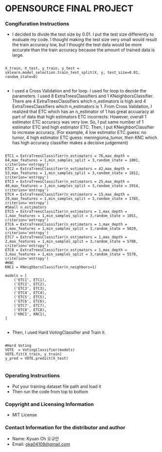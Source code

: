 # OPENSOURCE FINAL PROJECT
### Congifuration Instructions
 - I decided to divide the test size by 0.01. I put the test size differently to evaluate my code. I thought making the test size very small would result the train accuracy low, but I thought the test data would be more accurate than the train accuracy because the amount of trained data is large.
<pre>
<code>
X_train, X_test, y_train, y_test = sklearn.model_selection.train_test_split(X, y, test_size=0.01, random_state=0)
</code>
</pre>

 - I used a Cross Validation and for loop. I used for loop to decide the parameters. I used 8 ExtraTreesClassifiers and 1 KNeighborsClassifier. There are 4 ExtraTreesClassifiers which n_estimators is high and 4 ExtraTreesClassifiers which n_estimators is 1. From Cross Validation, I realized that ETC which has an n_estimator of 1 has great accuaracy at part of data that high estimators ETC incorrects. However, overall 1 estimator ETC accuracy was very low. So, I put same number of 1 estimator ETC and high estimator ETC. Then, I put KNeighborClassifier to increase accuracy. (For example, 4 low estimator ETC guess: no tumor, 4 high estimator ETC guess: meningioma_tumor, then KNC which has high accuracy classifier makes a decisive judgement)
<pre>
<code>
ETC1 = ExtraTreesClassifier(n_estimators = 76,max_depth = 64,max_features = 1,min_samples_split = 3,random_state = 1001, criterion='entropy')
ETC2 = ExtraTreesClassifier(n_estimators = 42,max_depth = 53,max_features = 1,min_samples_split = 3,random_state = 1012, criterion='entropy')
ETC3 = ExtraTreesClassifier(n_estimators = 25,max_depth = 40,max_features = 1,min_samples_split = 3,random_state = 2914, criterion='entropy')
ETC4 = ExtraTreesClassifier(n_estimators = 15,max_depth = 29,max_features = 1,min_samples_split = 3,random_state = 1785, criterion='entropy')
#Small n_estimators
ETC5 = ExtraTreesClassifier(n_estimators = 1,max_depth = 1,max_features = 1,min_samples_split = 3,random_state = 1051, criterion='entropy')
ETC6 = ExtraTreesClassifier(n_estimators = 1,max_depth = 1,max_features = 1,min_samples_split = 3,random_state = 5029, criterion='entropy')
ETC7 = ExtraTreesClassifier(n_estimators = 1,max_depth = 2,max_features = 1,min_samples_split = 3,random_state = 5708, criterion='entropy')
ETC8 = ExtraTreesClassifier(n_estimators = 1,max_depth = 3,max_features = 1,min_samples_split = 3,random_state = 5570, criterion='entropy')
#KNC
KNC1 = KNeighborsClassifier(n_neighbors=1)
   
models = [
    ('ETC1', ETC1),
    ('ETC2', ETC2),
    ('ETC3', ETC3),
    ('ETC4', ETC4),
    ('ETC5', ETC5),
    ('ETC6', ETC6),
    ('ETC7', ETC7),
    ('ETC8', ETC8),
    ('KNC1', KNC1),
]
</code>
</pre>

- Then, I used Hard VotingClassifier and Train it.
<pre>
<code>
#Hard Voting
VOTE  = VotingClassifier(models)
VOTE.fit(X_train, y_train)
y_pred = VOTE.predict(X_test)
</code>
</pre>

### Operating Instructions
 - Put your training dataset file path and load it
 - Then run the code from top to bottom
### Copyright and Licensing Information
 - MIT License
### Contact Information for the distributor and author
 - Name: Kyuan Oh 오규안
 - Email: oka04108@gmail.com

